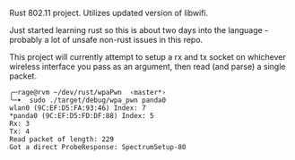 Rust 802.11 project. Utilizes updated version of libwifi. 

Just started learning rust so this is about two days into the language - probably a lot of unsafe non-rust issues in this repo.

This project will currently attempt to setup a rx and tx socket on whichever wireless interface you pass as an argument, then read (and parse) a single packet.

```
╭─rage@rvm ~/dev/rust/wpaPwn  ‹master*›
╰─➤  sudo ./target/debug/wpa_pwn panda0
wlan0 (9C:EF:D5:FA:93:46) Index: 7
*panda0 (9C:EF:D5:FD:DF:88) Index: 5
Rx: 3
Tx: 4
Read packet of length: 229
Got a direct ProbeResponse: SpectrumSetup-80
```